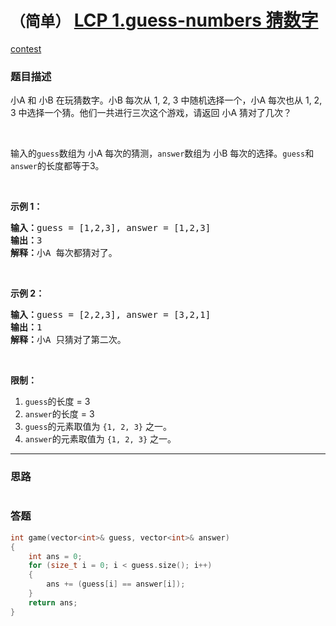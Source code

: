 # `（简单）` [LCP 1.guess-numbers 猜数字](https://leetcode-cn.com/problems/guess-numbers/)

[contest](https://leetcode-cn.com/contest/season/2019-fall/problems/guess-numbers/)

### 题目描述
<p>小A 和 小B 在玩猜数字。小B 每次从 1, 2, 3 中随机选择一个，小A 每次也从 1, 2, 3 中选择一个猜。他们一共进行三次这个游戏，请返回 小A 猜对了几次？</p>
<p>&nbsp;</p>
<p>输入的<code>guess</code>数组为 小A 每次的猜测，<code>answer</code>数组为 小B 每次的选择。<code>guess</code>和<code>answer</code>的长度都等于3。</p>
<p>&nbsp;</p>
<p><strong>示例 1：</strong></p>
<pre><strong>输入：</strong>guess = [1,2,3], answer = [1,2,3]
<strong>输出：</strong>3
<strong>解释：</strong>小A 每次都猜对了。</pre>

<p>&nbsp;</p>
<p><strong>示例 2：</strong></p>
<pre><strong>输入：</strong>guess = [2,2,3], answer = [3,2,1]
<strong>输出：</strong>1
<strong>解释：</strong>小A 只猜对了第二次。</pre>

<p>&nbsp;</p>
<p><strong>限制：</strong></p>
<ol>
	<li><code>guess</code>的长度 = 3</li>
	<li><code>answer</code>的长度 = 3</li>
	<li><code>guess</code>的元素取值为 <code>{1, 2, 3}</code> 之一。</li>
	<li><code>answer</code>的元素取值为 <code>{1, 2, 3}</code> 之一。</li>
</ol>

---
### 思路
```

```



### 答题
``` C++
int game(vector<int>& guess, vector<int>& answer)
{
	int ans = 0;
	for (size_t i = 0; i < guess.size(); i++)
	{
		ans += (guess[i] == answer[i]);
	}
	return ans;
}
```




